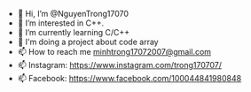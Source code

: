 - 👋 Hi, I’m @NguyenTrong17070
- 👀 I’m interested in C++.
- 🌱 I’m currently learning C/C++
- 💞️ I'm doing a project about code array
- 📫 How to reach me minhtrong17072007@gmail.com                        
- 📫 Instagram: https://www.instagram.com/trong170707/                    
- 📫 Facebook: https://www.facebook.com/100044841980848    
